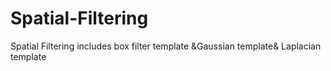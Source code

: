 # Spatial-Filtering
Spatial Filtering includes box filter template &amp;Gaussian template&amp; Laplacian template
